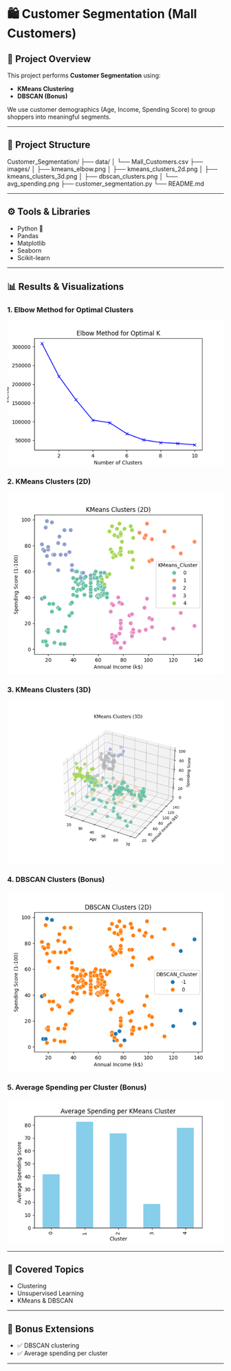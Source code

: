# 🛍️ Customer Segmentation (Mall Customers)

## 📌 Project Overview
This project performs **Customer Segmentation** using:
- **KMeans Clustering**  
- **DBSCAN (Bonus)**  

We use customer demographics (Age, Income, Spending Score) to group shoppers into meaningful segments.

---

## 📂 Project Structure
Customer_Segmentation/
├── data/
│ └── Mall_Customers.csv
├── images/
│ ├── kmeans_elbow.png
│ ├── kmeans_clusters_2d.png
│ ├── kmeans_clusters_3d.png
│ ├── dbscan_clusters.png
│ └── avg_spending.png
├── customer_segmentation.py
└── README.md

---

## ⚙️ Tools & Libraries
- Python 🐍
- Pandas  
- Matplotlib  
- Seaborn  
- Scikit-learn  

---

## 📊 Results & Visualizations
### 1. Elbow Method for Optimal Clusters
![Elbow](images/kmeans_elbow.png)

### 2. KMeans Clusters (2D)
![KMeans 2D](images/kmeans_clusters_2d.png)

### 3. KMeans Clusters (3D)
![KMeans 3D](images/kmeans_clusters_3d.png)

### 4. DBSCAN Clusters (Bonus)
![DBSCAN](images/dbscan_clusters.png)

### 5. Average Spending per Cluster (Bonus)
![Average Spending](images/avg_spending.png)

---

## 🎯 Covered Topics
- Clustering  
- Unsupervised Learning  
- KMeans & DBSCAN  

---

## 🚀 Bonus Extensions
- ✅ DBSCAN clustering  
- ✅ Average spending per cluster  

---
